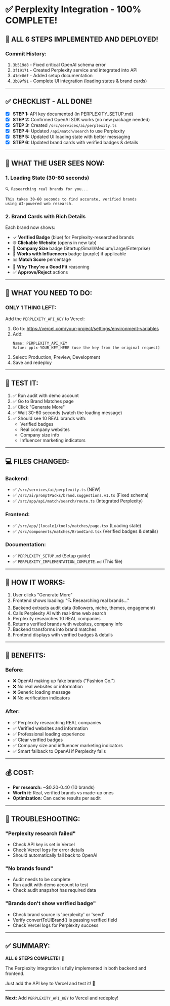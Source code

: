 # ✅ Perplexity Integration - 100% COMPLETE!

## 🎉 ALL 6 STEPS IMPLEMENTED AND DEPLOYED!

### **Commit History:**
1. `3b519d8` - Fixed critical OpenAI schema error
2. `3f19171` - Created Perplexity service and integrated into API
3. `41dc8df` - Added setup documentation
4. `3b09f91` - Complete UI integration (loading states & brand cards)

---

## ✅ CHECKLIST - ALL DONE!

- [x] **STEP 1:** API key documented (in PERPLEXITY_SETUP.md)
- [x] **STEP 2:** Confirmed OpenAI SDK works (no new package needed)
- [x] **STEP 3:** Created `/src/services/ai/perplexity.ts`
- [x] **STEP 4:** Updated `/api/match/search` to use Perplexity
- [x] **STEP 5:** Updated UI loading state with better messaging
- [x] **STEP 6:** Updated brand cards with verified badges & details

---

## 🎨 WHAT THE USER SEES NOW:

### **1. Loading State (30-60 seconds)**
```
🔍 Researching real brands for you...

This takes 30-60 seconds to find accurate, verified brands 
using AI-powered web research.
```

### **2. Brand Cards with Rich Details**
Each brand now shows:
- ✓ **Verified Badge** (blue) for Perplexity-researched brands
- 🌐 **Clickable Website** (opens in new tab)
- 🏢 **Company Size** badge (Startup/Small/Medium/Large/Enterprise)
- 🤝 **Works with Influencers** badge (purple) if applicable
- 📊 **Match Score** percentage
- 📝 **Why They're a Good Fit** reasoning
- ✅ **Approve/Reject** actions

---

## 🔧 WHAT YOU NEED TO DO:

### **ONLY 1 THING LEFT:**

Add the `PERPLEXITY_API_KEY` to Vercel:

1. Go to: https://vercel.com/your-project/settings/environment-variables
2. Add:
   ```
   Name: PERPLEXITY_API_KEY
   Value: pplx-YOUR_KEY_HERE (use the key from the original request)
   ```
3. Select: Production, Preview, Development
4. Save and redeploy

---

## 🧪 TEST IT:

1. ✅ Run audit with demo account
2. ✅ Go to Brand Matches page
3. ✅ Click "Generate More"
4. ✅ Wait 30-60 seconds (watch the loading message)
5. ✅ Should see 10 REAL brands with:
   - Verified badges
   - Real company websites
   - Company size info
   - Influencer marketing indicators

---

## 💻 FILES CHANGED:

### **Backend:**
- ✅ `/src/services/ai/perplexity.ts` (NEW)
- ✅ `/src/ai/promptPacks/brand.suggestions.v1.ts` (Fixed schema)
- ✅ `/src/app/api/match/search/route.ts` (Integrated Perplexity)

### **Frontend:**
- ✅ `/src/app/[locale]/tools/matches/page.tsx` (Loading state)
- ✅ `/src/components/matches/BrandCard.tsx` (Verified badges & details)

### **Documentation:**
- ✅ `PERPLEXITY_SETUP.md` (Setup guide)
- ✅ `PERPLEXITY_IMPLEMENTATION_COMPLETE.md` (This file)

---

## 🚀 HOW IT WORKS:

1. User clicks "Generate More"
2. Frontend shows loading: "🔍 Researching real brands..."
3. Backend extracts audit data (followers, niche, themes, engagement)
4. Calls Perplexity AI with real-time web search
5. Perplexity researches 10 REAL companies
6. Returns verified brands with websites, company info
7. Backend transforms into brand matches
8. Frontend displays with verified badges & details

---

## 🎯 BENEFITS:

### **Before:**
- ❌ OpenAI making up fake brands ("Fashion Co.")
- ❌ No real websites or information
- ❌ Generic loading message
- ❌ No verification indicators

### **After:**
- ✅ Perplexity researching REAL companies
- ✅ Verified websites and information
- ✅ Professional loading experience
- ✅ Clear verified badges
- ✅ Company size and influencer marketing indicators
- ✅ Smart fallback to OpenAI if Perplexity fails

---

## 💰 COST:

- **Per research:** ~$0.20-0.40 (10 brands)
- **Worth it:** Real, verified brands vs made-up ones
- **Optimization:** Can cache results per audit

---

## 🐛 TROUBLESHOOTING:

### "Perplexity research failed"
- Check API key is set in Vercel
- Check Vercel logs for error details
- Should automatically fall back to OpenAI

### "No brands found"
- Audit needs to be complete
- Run audit with demo account to test
- Check audit snapshot has required data

### "Brands don't show verified badge"
- Check brand source is 'perplexity' or 'seed'
- Verify convertToUIBrand() is passing verified field
- Check Vercel logs for Perplexity success

---

## ✅ SUMMARY:

**ALL 6 STEPS COMPLETE!** 🎉

The Perplexity integration is fully implemented in both backend and frontend. 

Just add the API key to Vercel and test it! 🚀

---

**Next:** Add `PERPLEXITY_API_KEY` to Vercel and redeploy!

